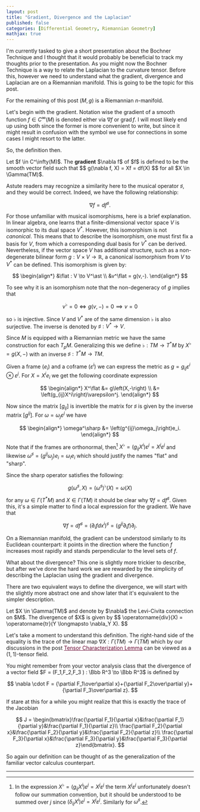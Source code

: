 ```yaml
---
layout: post
title: "Gradient, Divergence and the Laplacian"
published: false
categories: [Differential Geometry, Riemannian Geometry]
mathjax: true
---
```


I'm currently tasked to give a short presentation about the Bochner Technique and I thought that it would probably be beneficial to track my thoughts prior to the presentation. As you might now the Bochner Technique is a way to relate the Laplacian to the curvature tensor. Before this, however we need to understand what the gradient, divergence and Laplacian are on a Riemannian manifold. This is going to be the topic for this post. 

For the remaining of this post $(M,g)$ is a Riemannian $n$-manifold.

Let's begin with the gradient. Notation wise the gradient of a smooth function $f \in C^\infty(M)$ is denoted either via $\nabla f$ or $\operatorname{grad} f$. I will most likely end up using both since the former is more convenient to write, but since it might result in confusion with the symbol we use for connections in some cases I might resort to the latter. 

So, the definition then. 

<div class="definition">
Let $f \in C^\infty(M)$. The <b>gradient</b> $\nabla f$ of $f$ is defined to be the smooth vector field such that
$$
g(\nabla f, X) = Xf = df(X)
$$
for all $X \in \Gamma(TM)$.
</div>

Astute readers may recognize a similarity here to the musical operator $\sharp$, and they would be correct. Indeed, we have the following relationship:

$$
\nabla f = df^\sharp.
$$

For those unfamiliar with musical isomorphisms, here is a brief explanation. In linear algebra, one learns that a finite-dimensional vector space $V$ is isomorphic to its dual space $V^\ast$. However, this isomorphism is not <i>canonical</i>. This means that to describe the isomorphism, one must first fix a basis for $V$, from which a corresponding dual basis for $V^\ast$ can be derived. Nevertheless, if the vector space $V$ has additional structure, such as a non-degenerate bilinear form $g: V \times V \to \mathbb{R}$, a canonical isomorphism from $V$ to $V^\ast$ can be defined. This isomorphism is given by:

$$
\begin{align*}
    &\flat : V \to V^\ast \\
    &v^\flat = g(v,-).
\end{align*}
$$

To see why it is an isomorphism note that the non-degeneracy of $g$ implies that 

$$
v^\flat = 0 \iff g(v,-) = 0  \implies v = 0
$$

so $\flat$ is injective. Since $V$ and $V^\ast$ are of the same dimension $\flat$ is also surjective. The inverse is denoted by $\sharp : V^\ast \to V$. 

Since $M$ is equipped with a Riemannian metric we have the same construction for each $T_pM$. Generalizing this we define $\flat : TM \to T^\ast M$ by $X^\flat = g(X,-)$ with an inverse $\sharp : T^\ast M \to TM$.

Given a frame $(e_i)$ and a coframe $(\varepsilon^i)$ we can express the metric as $g = g_{ij} \varepsilon^i \otimes \varepsilon^j$. For $X = X^ie_i$ we get the following coordinate expression 

$$
\begin{align*}
X^\flat &= g\left(X,-\right) \\
&= \left(g_{ij}X^i\right)\varepsilon^j.
\end{align*}
$$

Now since the matrix $[g_{ij}]$ is invertible the matrix for $\sharp$ is given by the inverse matrix $[g^{ij}]$. For $\omega = \omega_j\varepsilon^j$ we have

$$
\begin{align*}
\omega^\sharp &= \left(g^{ij}\omega_j\right)e_i.
\end{align*}
$$

Note that if the frames are orthonormal, then[^1] $X^\flat = \left(g_{ij}X^i\right)\varepsilon^j = X^j\varepsilon^j$ and likewise $\omega^\sharp = \left(g^{ij}\omega_j\right)e_i = \omega_ie_i$ which should justify the names "flat" and "sharp".

Since the sharp operator satisfies the following:

$$
g(\omega^\sharp, X) = \left(\omega^\sharp\right)^\flat(X) = \omega(X)
$$

for any $\omega \in \Gamma(T^\ast M)$ and $X \in \Gamma(TM)$ it should be clear why $\nabla f = df^\sharp$. Given this, it's a simple matter to find a local expression for the gradient. We have that

$$
\nabla f = df^\sharp = (\partial_i f dx^i)^\sharp = \left(g^{ij}\partial_i f\right) \partial_j.
$$

On a Riemannian manifold, the gradient can be understood similarly to its Euclidean counterpart: it points in the direction where the function $f$ increases most rapidly and stands perpendicular to the level sets of $f$.

What about the divergence? This one is slightly more trickier to describe, but after we've done the hard work we are rewarded by the simplicity of describing the Laplacian using the gradient and divergence.

There are two equivalent ways to define the divergence, we will start with the slightly more abstract one and show later that it's equivalent to the simpler description.

<div class="definition">
Let $X \in \Gamma(TM)$ and denote by $\nabla$ the Levi-Civita connection on $M$. The divergence of $X$ is given by 
$$
\operatorname{div}(X) = \operatorname{tr}(Y \longmapsto \nabla_Y X).
$$
</div>

Let's take a moment to understand this definition. The right-hand side of the equality is the trace of the linear map $\nabla X : \Gamma(TM) \to \Gamma(TM)$ which by our discussions in the post <a href="https://anthonymakela.com/differential%20geometry/2023/09/07/tensor-characterization-lemma.html" style="color:#680530; text-decoration: underline;">Tensor Characterization Lemma</a> can be viewed as a $(1,1)$-tensor field.

You might remember from your vector analysis class that the divergence of a vector field $F = (F_1,F_2,F_3  ) : \Bbb R^3 \to \Bbb R^3$ is defined by

$$
\nabla \cdot F = {\partial F_1\over\partial x}+{\partial F_2\over\partial y}+{\partial F_3\over\partial z}.
$$

If stare at this for a while you might realize that this is exactly the trace of the Jacobian

$$
J = \begin{bmatrix}\frac{\partial F_1}{\partial x}&\frac{\partial F_1}{\partial y}&\frac{\partial F_1}{\partial z}\\ \frac{\partial F_2}{\partial x}&\frac{\partial F_2}{\partial y}&\frac{\partial F_2}{\partial z}\\ \frac{\partial F_3}{\partial x}&\frac{\partial F_3}{\partial y}&\frac{\partial F_3}{\partial z}\end{bmatrix}.
$$

So again our definition can be thought of as the generalization of the familiar vector calculus counterpart.


---

[^1]: In the expression $X^\flat = \left(g_{ij}X^i\right)\varepsilon^j = X^j\varepsilon^j$ the term $X^j\varepsilon^j$ unfortunately doesn't follow our summation convention, but it should be understood to be summed over $j$ since $\left(\delta_{ij}X^i\right)\varepsilon^j = X^j\varepsilon^j$. Similarly for $\omega^\sharp$.
